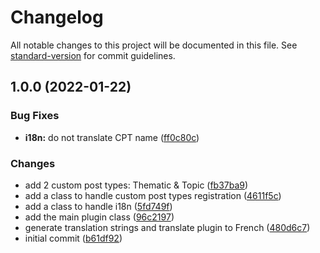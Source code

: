 # Changelog

All notable changes to this project will be documented in this file. See [standard-version](https://github.com/conventional-changelog/standard-version) for commit guidelines.

## 1.0.0 (2022-01-22)


### Bug Fixes

* **i18n:** do not translate CPT name ([ff0c80c](https://github.com/ArmandPhilippot/apcom-cpt/commit/ff0c80c537e3cd6319727b4d4eb77dac2531ca02))


### Changes

* add 2 custom post types: Thematic & Topic ([fb37ba9](https://github.com/ArmandPhilippot/apcom-cpt/commit/fb37ba9668e2821e49ea8f8186ec7d5fb5def641))
* add a class to handle custom post types registration ([4611f5c](https://github.com/ArmandPhilippot/apcom-cpt/commit/4611f5cc88970d92dafde29aa78337a61d3db897))
* add a class to handle i18n ([5fd749f](https://github.com/ArmandPhilippot/apcom-cpt/commit/5fd749f0f4d1d018f619268a6e4f2035393e0af7))
* add the main plugin class ([96c2197](https://github.com/ArmandPhilippot/apcom-cpt/commit/96c21973cffa50451d99ba54cbb925cc76a17715))
* generate translation strings and translate plugin to French ([480d6c7](https://github.com/ArmandPhilippot/apcom-cpt/commit/480d6c7ba95d3101414e38728ce79ed483bfce2b))
* initial commit ([b61df92](https://github.com/ArmandPhilippot/apcom-cpt/commit/b61df927c8e1709c8a02a5882e7b16202cebcb09))
